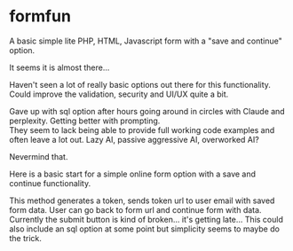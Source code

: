 # formfun

A basic simple lite PHP, HTML, Javascript form with a "save and continue" option.

It seems it is almost there...

Haven't seen a lot of really basic options out there for this functionality.  Could improve the validation, security and UI/UX quite a bit.

Gave up with sql option after hours going around in circles with Claude and perplexity.  Getting better with prompting.  
They seem to lack being able to provide full working code examples and often leave a lot out.  Lazy AI, passive aggressive AI, overworked AI?

Nevermind that.

Here is a basic start for a simple online form option with a save and continue functionality.

This method generates a token, sends token url to user email with saved form data.  User can go back to form url and continue form with data.
Currently the submit button is kind of broken... 
it's getting late... 
This could also include an sql option at some point but simplicity seems to maybe do the trick.
